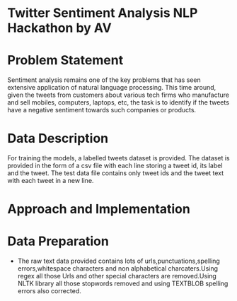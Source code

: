 # Twitter Sentiment Analysis NLP Hackathon by AV

# Problem Statement

Sentiment analysis remains one of the key problems that has seen extensive application of natural language processing. This time around, given the tweets from customers about various tech firms who manufacture and sell mobiles, computers, laptops, etc, the task is to identify if the tweets have a negative sentiment towards such companies or products.

# Data Description

For training the models, a labelled tweets dataset is provided. The dataset is provided in the form of a csv file with each line storing a tweet id, its label and the tweet. The test data file contains only tweet ids and the tweet text with each tweet in a new line.

# Approach and Implementation

# Data Preparation

* The raw text data provided contains lots of urls,punctuations,spelling errors,whitespace characters and non alphabetical charcaters.Using regex all those Urls and other special characters are removed.Using NLTK library all those stopwords removed and using TEXTBLOB spelling errors also corrected.
